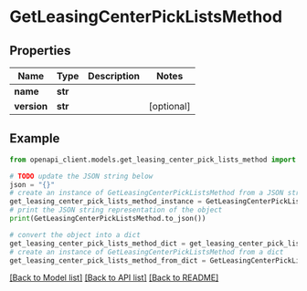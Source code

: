 # GetLeasingCenterPickListsMethod


## Properties

Name | Type | Description | Notes
------------ | ------------- | ------------- | -------------
**name** | **str** |  | 
**version** | **str** |  | [optional] 

## Example

```python
from openapi_client.models.get_leasing_center_pick_lists_method import GetLeasingCenterPickListsMethod

# TODO update the JSON string below
json = "{}"
# create an instance of GetLeasingCenterPickListsMethod from a JSON string
get_leasing_center_pick_lists_method_instance = GetLeasingCenterPickListsMethod.from_json(json)
# print the JSON string representation of the object
print(GetLeasingCenterPickListsMethod.to_json())

# convert the object into a dict
get_leasing_center_pick_lists_method_dict = get_leasing_center_pick_lists_method_instance.to_dict()
# create an instance of GetLeasingCenterPickListsMethod from a dict
get_leasing_center_pick_lists_method_from_dict = GetLeasingCenterPickListsMethod.from_dict(get_leasing_center_pick_lists_method_dict)
```
[[Back to Model list]](../README.md#documentation-for-models) [[Back to API list]](../README.md#documentation-for-api-endpoints) [[Back to README]](../README.md)


